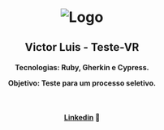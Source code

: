 <h1 align="center">
    <img alt="Logo" src="https://ik.imagekit.io/victorluismf/readme-github_DAZtazEcH.png?updatedAt=1638816851491" />
    <br>
</h1>

<h2 align="center">
    Victor Luis - Teste-VR
</h2>

<h4 align="center">
  <p>Tecnologias: Ruby, Gherkin e Cypress.</p>

  <p>Objetivo: Teste para um processo seletivo.</p>
  <br>
</h4>

<h4 align="center">
    <a href="https://www.linkedin.com/in/victorluismf/" target="_blank">Linkedin</a> 👋
</h4>
